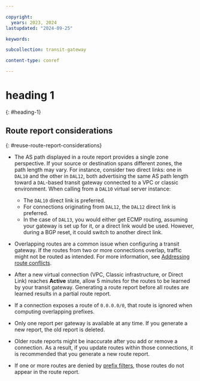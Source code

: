 ```yaml
---

copyright:
  years: 2023, 2024
lastupdated: "2024-09-25"

keywords:

subcollection: transit-gateway

content-type: conref

---
```


# heading 1
{: #heading-1}

## Route report considerations
{: #reuse-route-report-considerations}

* The AS path displayed in a route report provides a single zone perspective. If your source or destination spans different zones, the path length may vary. For instance, consider two direct links: one in `DAL10` and the other in `DAL12`, both advertising the same AS path length toward a `DAL`-based transit gateway connected to a VPC or classic environment. When calling from a `DAL10` virtual server instance:

   * The `DAL10` direct link is preferred.
   * For connections originating from `DAL12`, the `DAL12` direct link is preferred.
   * In the case of `DAL13`, you would either get ECMP routing, assuming your gateway is set up for it, or a direct link would be used. However, during a BGP reset, it could switch to another direct link.
* Overlapping routes are a common issue when configuring a transit gateway. If the routes from two or more connections overlap, traffic might not be routed as intended. For more information, see [Addressing route conflicts](/docs/transit-gateway?topic=transit-gateway-route-reports&interface=ui#route-conflicts).
* After a new virtual connection (VPC, Classic infrastructure, or Direct Link) reaches **Active** state, allow 5 minutes for the routes to be learned by your transit gateway. Generating a route report before all routes are learned results in a partial route report.
* If a connection exposes a route of `0.0.0.0/0`, that route is ignored when computing overlapping prefixes.
* Only one report per gateway is available at any time. If you generate a new report, the old report is deleted.
* Older route reports might be inaccurate after you add or remove a connection. As a result, if you update routes within those connections, it is recommended that you generate a new route report.
* If one or more routes are denied by [prefix filters](/docs/transit-gateway?topic=transit-gateway-adding-prefix-filters), those routes do not appear in the route report.
